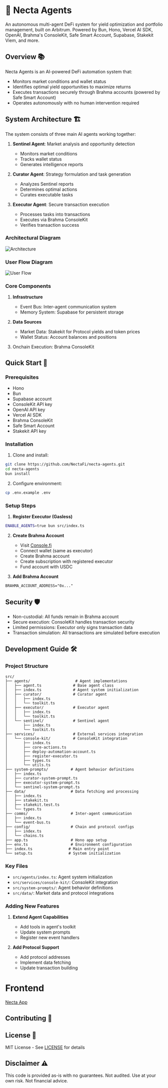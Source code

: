 # 🤖 Necta Agents

An autonomous multi-agent DeFi system for yield optimization and portfolio management, built on Arbitrum. Powered by Bun, Hono, Vercel AI SDK, OpenAI, Brahma's ConsoleKit, Safe Smart Account, Supabase, Stakekit Viem, and more.

## Overview 📚

Necta Agents is an AI-powered DeFi automation system that:

-   Monitors market conditions and wallet status
-   Identifies optimal yield opportunities to maximize returns
-   Executes transactions securely through Brahma accounts (powered by Safe Smart Account)
-   Operates autonomously with no human intervention required

## System Architecture 🏗️

The system consists of three main AI agents working together:

1. **Sentinel Agent**: Market analysis and opportunity detection

    - Monitors market conditions
    - Tracks wallet status
    - Generates intelligence reports

2. **Curator Agent**: Strategy formulation and task generation

    - Analyzes Sentinel reports
    - Determines optimal actions
    - Curates executable tasks

3. **Executor Agent**: Secure transaction execution
    - Processes tasks into transactions
    - Executes via Brahma ConsoleKit
    - Verifies transaction success

### Architectural Diagram

![Architecture](./architecture.png)

### User Flow Diagram

![User Flow](./user-flow.png)

### Core Components

1. **Infrastructure**

    - Event Bus: Inter-agent communication system
    - Memory System: Supabase for persistent storage

2. **Data Sources**

    - Market Data: Stakekit for Protocol yields and token prices
    - Wallet Status: Account balances and positions

3. Onchain Execution: Brahma ConsoleKit

## Quick Start 🚀

### Prerequisites

-   Hono
-   Bun
-   Supabase account
-   ConsoleKit API key
-   OpenAI API key
-   Vercel AI SDK
-   Brahma ConsoleKit
-   Safe Smart Account
-   Stakekit API key

### Installation

1. Clone and install:

```bash
git clone https://github.com/NectaFi/necta-agents.git
cd necta-agents
bun install
```

2. Configure environment:

```bash
cp .env.example .env
```

### Setup Steps

1. **Register Executor (Gasless)**

```bash
ENABLE_AGENTS=true bun src/index.ts
```

2. **Create Brahma Account**

    - Visit [Console.fi](https://dev.console.fi)
    - Connect wallet (same as executor)
    - Create Brahma account
    - Create subscription with registered executor
    - Fund account with USDC

3. **Add Brahma Account**

```env
BRAHMA_ACCOUNT_ADDRESS="0x..."
```

## Security 🛡️

-   Non-custodial: All funds remain in Brahma account
-   Secure execution: ConsoleKit handles transaction security
-   Limited permissions: Executor only signs transaction data
-   Transaction simulation: All transactions are simulated before execution

## Development Guide 🛠️

### Project Structure

```
src/
├── agents/                    # Agent implementations
│   ├── agent.ts              # Base agent class
│   ├── index.ts              # Agent system initialization
│   ├── curator/              # Curator agent
│   │   ├── index.ts
│   │   └── toolkit.ts
│   ├── executor/             # Executor agent
│   │   ├── index.ts
│   │   └── toolkit.ts
│   └── sentinel/             # Sentinel agent
│       ├── index.ts
│       └── toolkit.ts
├── services/                 # External services integration
│   └── console-kit/          # ConsoleKit integration
│       ├── index.ts
│       ├── core-actions.ts
│       ├── deploy-automation-account.ts
│       ├── register-executor.ts
│       ├── types.ts
│       └── utils.ts
├── system-prompts/          # Agent behavior definitions
│   ├── index.ts
│   ├── curator-system-prompt.ts
│   ├── executor-system-prompt.ts
│   └── sentinel-system-prompt.ts
├── data/                    # Data fetching and processing
│   ├── index.ts
│   ├── stakekit.ts
│   ├── stakekit.test.ts
│   └── types.ts
├── comms/                   # Inter-agent communication
│   ├── index.ts
│   └── event-bus.ts
├── config/                  # Chain and protocol configs
│   ├── index.ts
│   └── chains.ts
├── app.ts                   # Hono app setup
├── env.ts                   # Environment configuration
├── index.ts                # Main entry point
└── setup.ts                # System initialization
```

### Key Files

-   `src/agents/index.ts`: Agent system initialization
-   `src/services/console-kit/`: ConsoleKit integration
-   `src/system-prompts/`: Agent behavior definitions
-   `src/data/`: Market data and protocol integrations

### Adding New Features

1. **Extend Agent Capabilities**

    - Add tools in agent's toolkit
    - Update system prompts
    - Register new event handlers

2. **Add Protocol Support**
    - Add protocol addresses
    - Implement data fetching
    - Update transaction building

# Frontend

[Necta App](https://github.com/NectaFi/necta-app)

## Contributing 🤝

## License 📄

MIT License - See [LICENSE](LICENSE) for details

## Disclaimer ⚠️

This code is provided as-is with no guarantees. Not audited. Use at your own risk. Not financial advice.
